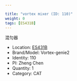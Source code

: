 ```yaml
---

title: "vortex mixer (ID: 110)"
weight: 0
tags: [ES431B]
---
```


混匀器

<!--more-->



- Location: [ES431B](../../tags/ES431B)
- Brand/Model: Vortex-genie2
- Identity: 110
- PI: Zheng Chen
- Quantity: 1
- Category: CAT






